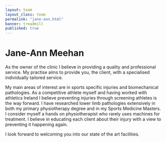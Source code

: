 ```yaml
---
layout: team
layout_class: team
permalink: "jane-ann.html"
banner: treadmill
published: true
---
```


# Jane-Ann Meehan

As the owner of the clinic I believe in providing a quality and professional service. My practise aims to provide you, the client, with a specialised individually tailored service.

My main areas of interest are in sports specific injuries and biomechanical pathologies. As a competitive athlete myself and having worked with athletics Ireland I believe preventing injuries through screening athletes is the way forward. I have researched lower limb pathologies extensively in both my primary physiotherapy degree and in my Sports Medicine Masters. I consider myself a hands on physiotherapist who rarely uses machines for treatment. I believe in educating each client about their injury with a view to preventing it happening again. 

I look forward to welcoming you into our state of the art facilities.
